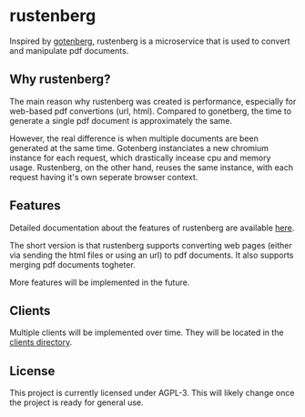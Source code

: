 # rustenberg

Inspired by [gotenberg](https://github.com/gotenberg/gotenberg), rustenberg is a microservice that is used to convert
and manipulate pdf documents.

## Why rustenberg?

The main reason why rustenberg was created is performance, especially for web-based pdf convertions (url, html).
Compared to gonetberg, the time to generate a single pdf document is approximately the same.

However, the real difference is when multiple documents are been generated at the same time.
Gotenberg instanciates a new chromium instance for each request, which drastically incease cpu and memory usage.
Rustenberg, on the other hand, reuses the same instance, with each request having it's own seperate browser context.

## Features

Detailed documentation about the features of rustenberg are available [here](./server/docs/README.md).

The short version is that rustenberg supports converting web pages (either via sending the html files or using an url)
to pdf documents. It also supports merging pdf documents togheter.

More features will be implemented in the future.

## Clients

Multiple clients will be implemented over time. They will be located in the [clients directory](./clients).

## License

This project is currently licensed under AGPL-3. This will likely change once the project is ready for general use.
